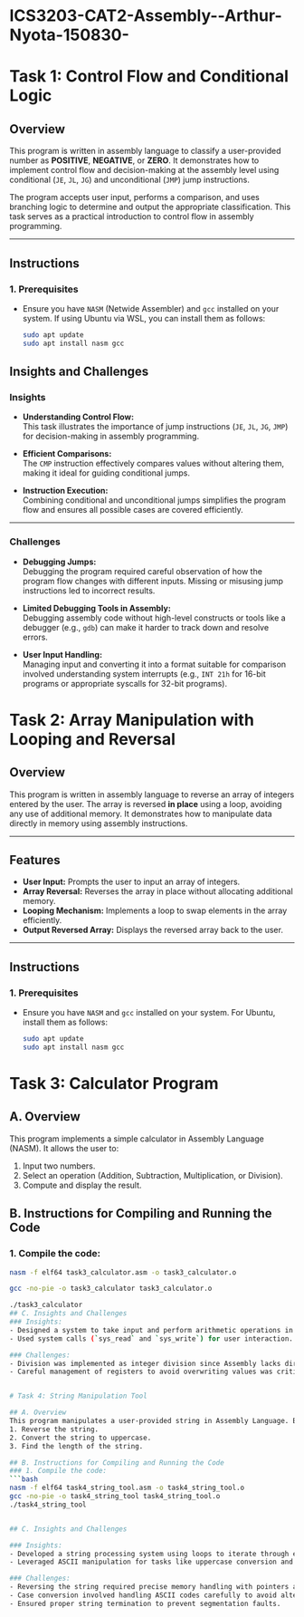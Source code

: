 # ICS3203-CAT2-Assembly--Arthur-Nyota-150830-
# Task 1: Control Flow and Conditional Logic

## Overview
This program is written in assembly language to classify a user-provided number as **POSITIVE**, **NEGATIVE**, or **ZERO**. It demonstrates how to implement control flow and decision-making at the assembly level using conditional (`JE`, `JL`, `JG`) and unconditional (`JMP`) jump instructions. 

The program accepts user input, performs a comparison, and uses branching logic to determine and output the appropriate classification. This task serves as a practical introduction to control flow in assembly programming.

---

## Instructions

### 1. Prerequisites
- Ensure you have `NASM` (Netwide Assembler) and `gcc` installed on your system. If using Ubuntu via WSL, you can install them as follows:
  ```bash
  sudo apt update
  sudo apt install nasm gcc
## Insights and Challenges

### Insights
- **Understanding Control Flow:**  
  This task illustrates the importance of jump instructions (`JE`, `JL`, `JG`, `JMP`) for decision-making in assembly programming.
  
- **Efficient Comparisons:**  
  The `CMP` instruction effectively compares values without altering them, making it ideal for guiding conditional jumps.

- **Instruction Execution:**  
  Combining conditional and unconditional jumps simplifies the program flow and ensures all possible cases are covered efficiently.

---

### Challenges
- **Debugging Jumps:**  
  Debugging the program required careful observation of how the program flow changes with different inputs. Missing or misusing jump instructions led to incorrect results.

- **Limited Debugging Tools in Assembly:**  
  Debugging assembly code without high-level constructs or tools like a debugger (e.g., `gdb`) can make it harder to track down and resolve errors.

- **User Input Handling:**  
  Managing input and converting it into a format suitable for comparison involved understanding system interrupts (e.g., `INT 21h` for 16-bit programs or appropriate syscalls for 32-bit programs).


# Task 2: Array Manipulation with Looping and Reversal

## Overview
This program is written in assembly language to reverse an array of integers entered by the user. The array is reversed **in place** using a loop, avoiding any use of additional memory. It demonstrates how to manipulate data directly in memory using assembly instructions.

---

## Features
- **User Input:** Prompts the user to input an array of integers.
- **Array Reversal:** Reverses the array in place without allocating additional memory.
- **Looping Mechanism:** Implements a loop to swap elements in the array efficiently.
- **Output Reversed Array:** Displays the reversed array back to the user.

---

## Instructions

### 1. Prerequisites
- Ensure you have `NASM` and `gcc` installed on your system. For Ubuntu, install them as follows:
  ```bash
  sudo apt update
  sudo apt install nasm gcc

# Task 3: Calculator Program

## A. Overview
This program implements a simple calculator in Assembly Language (NASM). It allows the user to:
1. Input two numbers.
2. Select an operation (Addition, Subtraction, Multiplication, or Division).
3. Compute and display the result.

## B. Instructions for Compiling and Running the Code
### 1. Compile the code:
```bash
nasm -f elf64 task3_calculator.asm -o task3_calculator.o

gcc -no-pie -o task3_calculator task3_calculator.o

./task3_calculator
## C. Insights and Challenges
### Insights:
- Designed a system to take input and perform arithmetic operations in Assembly.
- Used system calls (`sys_read` and `sys_write`) for user interaction.

### Challenges:
- Division was implemented as integer division since Assembly lacks direct floating-point arithmetic support.
- Careful management of registers to avoid overwriting values was critical for correct program behavior.


# Task 4: String Manipulation Tool

## A. Overview
This program manipulates a user-provided string in Assembly Language. Based on the user’s choice, it can:
1. Reverse the string.
2. Convert the string to uppercase.
3. Find the length of the string.

## B. Instructions for Compiling and Running the Code
### 1. Compile the code:
```bash
nasm -f elf64 task4_string_tool.asm -o task4_string_tool.o
gcc -no-pie -o task4_string_tool task4_string_tool.o
./task4_string_tool


## C. Insights and Challenges

### Insights:
- Developed a string processing system using loops to iterate through each character.
- Leveraged ASCII manipulation for tasks like uppercase conversion and string reversal.

### Challenges:
- Reversing the string required precise memory handling with pointers and the stack.
- Case conversion involved handling ASCII codes carefully to avoid altering non-alphabetic characters.
- Ensured proper string termination to prevent segmentation faults.
